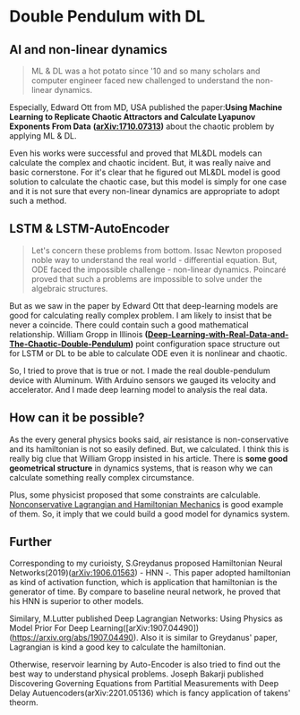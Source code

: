 # Double Pendulum with DL

## AI and non-linear dynamics

> ML & DL was a hot potato since '10 and so many scholars and computer engineer faced new challenged to understand the non-linear dynamics. 

Especially, Edward Ott from MD, USA published the paper:**Using Machine Learning to Replicate Chaotic Attractors and Calculate Lyapunov Exponents From Data** **([arXiv:1710.07313](https://arxiv.org/abs/1710.07313))** about the chaotic problem by applying ML & DL.

 Even his works were successful and proved that ML&DL models can calculate the complex and chaotic incident. But, it was really naive and basic cornerstone. For it's clear that he figured out ML&DL model is good solution to calculate the chaotic case, but this model is simply for one case and it is not sure that every non-linear dynamics are appropriate to adopt such a method.



## LSTM & LSTM-AutoEncoder

> Let's concern these problems from bottom. Issac Newton proposed noble way to understand the real world - differential equation. But, ODE faced the impossible challenge - non-linear dynamics. Poincaré proved that such a problems are impossible to solve under the algebraic structures. 

But as we saw in the paper by Edward Ott that deep-learning models are good for calculating really complex problem. I am likely to insist that be never a coincide. There could contain such a good mathematical relationship. William Gropp in Illinois **([Deep-Learning-with-Real-Data-and-The-Chaotic-Double-Pendulum](https://cloud4scieng.org/2021/02/28/deep-learning-with-real-data-and-the-chaotic-double-pendulum/))** point configuration space structure out for LSTM or DL to be able to calculate ODE even it is nonlinear and chaotic. 

 So, I tried to prove that is true or not. I made the real double-pendulum device with Aluminum. With Arduino sensors we gauged its velocity and accelerator. And I made deep learning model to analysis the real data. 

## How can it be possible?

 As the every general physics books said, air resistance is non-conservative and its hamiltonian is not so easily defined. But, we calculated. I think this is really big clue that William Gropp insisted in his article. There is **some good geometrical structure** in dynamics systems, that is reason why we can calculate something really complex circumstance. 

Plus, some physicist proposed that some constraints are calculable. [Nonconservative  Lagrangian and Hamiltonian Mechanics](https://journals.aps.org/pre/abstract/10.1103/PhysRevE.53.1890) is good example of them. So, it imply that we could build a good model for dynamics system.


## Further

Corresponding to my curioisty, S.Greydanus proposed Hamiltonian Neural Networks(2019)([arXiv:1906.01563](https://arxiv.org/abs/1906.01563)) - HNN -. This paper adopted hamiltonian as kind of activation function, which is application that hamiltonian is the generator of time. By compare to baseline neural network, he proved that his HNN is superior to other models.

Similary, M.Lutter published Deep Lagrangian Networks: Using Physics as Model Prior For Deep Learning([arXiv:1907.04490])(https://arxiv.org/abs/1907.04490). Also it is similar to Greydanus' paper, Lagrangian is kind a good key to calculate the hamiltonian. 

Otherwise, reservoir learning by Auto-Encoder is also tried to find out the best way to understand physical problems. Joseph Bakarji published Discovering Governing Equations from Partitial Measurements with Deep Delay Autuencoders(arXiv:2201.05136) which is fancy application of takens' theorm. 

